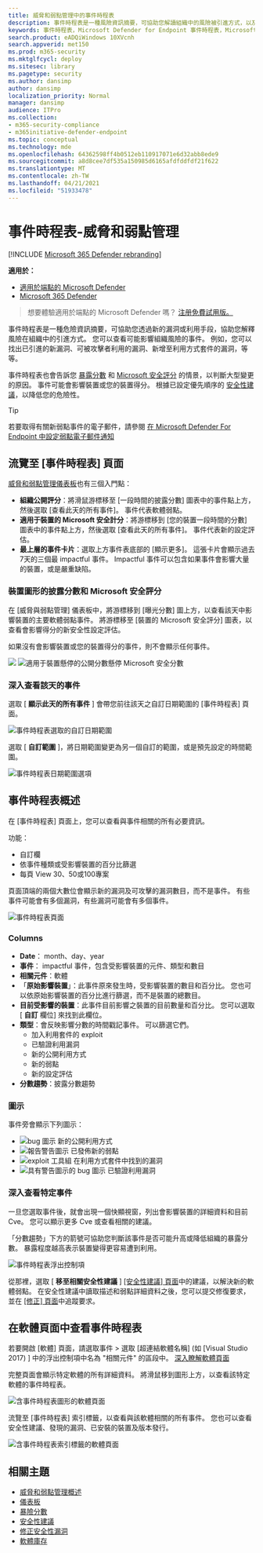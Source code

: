 ```yaml
---
title: 威脅和弱點管理中的事件時程表
description: 事件時程表是一種風險資訊摘要，可協助您解讀組織中的風險被引進方式，以及哪些緩解措施減少。
keywords: 事件時程表，Microsoft Defender for Endpoint 事件時程表，Microsoft Defender for Endpoint tvm 事件時程表，威脅和弱點管理，Microsoft Defender for Endpoint
search.product: eADQiWindows 10XVcnh
search.appverid: met150
ms.prod: m365-security
ms.mktglfcycl: deploy
ms.sitesec: library
ms.pagetype: security
ms.author: dansimp
author: dansimp
localization_priority: Normal
manager: dansimp
audience: ITPro
ms.collection:
- m365-security-compliance
- m365initiative-defender-endpoint
ms.topic: conceptual
ms.technology: mde
ms.openlocfilehash: 64362598ff4b0512eb110917071e6d32abb8ede9
ms.sourcegitcommit: a8d8cee7df535a150985d6165afdfddfdf21f622
ms.translationtype: MT
ms.contentlocale: zh-TW
ms.lasthandoff: 04/21/2021
ms.locfileid: "51933478"
---
```

# <a name="event-timeline---threat-and-vulnerability-management"></a>事件時程表-威脅和弱點管理

[!INCLUDE [Microsoft 365 Defender rebranding](../../includes/microsoft-defender.md)]


**適用於：**
- [適用於端點的 Microsoft Defender](https://go.microsoft.com/fwlink/?linkid=2154037)
- [Microsoft 365 Defender](https://go.microsoft.com/fwlink/?linkid=2118804)

>想要體驗適用於端點的 Microsoft Defender 嗎？ [注册免費試用版。](https://www.microsoft.com/microsoft-365/windows/microsoft-defender-atp?ocid=docs-wdatp-portaloverview-abovefoldlink)

事件時程表是一種危險資訊摘要，可協助您透過新的漏洞或利用手段，協助您解釋風險在組織中的引進方式。 您可以查看可能影響組織風險的事件。 例如，您可以找出已引進的新漏洞、可被攻擊者利用的漏洞、新增至利用方式套件的漏洞，等等。

事件時程表也會告訴您 [暴露分數](tvm-exposure-score.md) 和 [Microsoft 安全評分](tvm-microsoft-secure-score-devices.md) 的情景，以判斷大型變更的原因。 事件可能會影響裝置或您的裝置得分。 根據已設定優先順序的 [安全性建議](tvm-security-recommendation.md)，以降低您的危險性。

>[!TIP]
>若要取得有關新弱點事件的電子郵件，請參閱 [在 Microsoft Defender For Endpoint 中設定弱點電子郵件通知](configure-vulnerability-email-notifications.md)

## <a name="navigate-to-the-event-timeline-page"></a>流覽至 [事件時程表] 頁面

[威脅和弱點管理儀表板](tvm-dashboard-insights.md)也有三個入門點：

- **組織公開評分**：將滑鼠游標移至 [一段時間的披露分數] 圖表中的事件點上方，然後選取 [查看此天的所有事件]。 事件代表軟體弱點。
- **適用于裝置的 Microsoft 安全計分**：將游標移到 [您的裝置一段時間的分數] 圖表中的事件點上方，然後選取 [查看此天的所有事件]。 事件代表新的設定評估。
- **最上層的事件卡片**：選取上方事件表底部的 [顯示更多]。 這張卡片會顯示過去7天的三個最 impactful 事件。 Impactful 事件可以包含如果事件會影響大量的裝置，或是嚴重缺陷。

### <a name="exposure-score-and-microsoft-secure-score-for-devices-graphs"></a>裝置圖形的披露分數和 Microsoft 安全評分

在 [威脅與弱點管理] 儀表板中，將游標移到 [曝光分數] 圖上方，以查看該天中影響裝置的主要軟體弱點事件。 將游標移至 [裝置的 Microsoft 安全評分] 圖表，以查看會影響得分的新安全性設定評估。

如果沒有會影響裝置或您的裝置得分的事件，則不會顯示任何事件。

![](images/tvm-event-timeline-exposure-score350.png) 
 ![ 適用于裝置懸停的公開分數懸停 Microsoft 安全分數](images/tvm-event-timeline-device-hover360.png)

### <a name="drill-down-to-events-from-that-day"></a>深入查看該天的事件

選取 [ **顯示此天的所有事件** ] 會帶您前往該天之自訂日期範圍的 [事件時程表] 頁面。

![事件時程表選取的自訂日期範圍](images/tvm-event-timeline-drilldown.png)

選取 [ **自訂範圍** ]，將日期範圍變更為另一個自訂的範圍，或是預先設定的時間範圍。

![事件時程表日期範圍選項](images/tvm-event-timeline-dates.png)

## <a name="event-timeline-overview"></a>事件時程表概述

在 [事件時程表] 頁面上，您可以查看與事件相關的所有必要資訊。 

功能：

- 自訂欄
- 依事件種類或受影響裝置的百分比篩選
- 每頁 View 30、50或100專案

頁面頂端的兩個大數位會顯示新的漏洞及可攻擊的漏洞數目，而不是事件。 有些事件可能會有多個漏洞，有些漏洞可能會有多個事件。

![事件時程表頁面](images/tvm-event-timeline-overview-mixed-type.png)

### <a name="columns"></a>Columns

- **Date**： month、day、year
- **事件**： impactful 事件，包含受影響裝置的元件、類型和數目
- **相關元件**：軟體
- 「**原始影響裝置**」：此事件原來發生時，受影響裝置的數目和百分比。 您也可以依原始影響裝置的百分比進行篩選，而不是裝置的總數目。
- **目前受影響的裝置**：此事件目前影響之裝置的目前數量和百分比。 您可以選取 [ **自訂** 欄位] 來找到此欄位。
- **類型**：會反映影響分數的時間戳記事件。 可以篩選它們。
    - 加入利用套件的 exploit
    - 已驗證利用漏洞
    - 新的公開利用方式
    - 新的弱點
    - 新的設定評估
- **分數趨勢**：披露分數趨勢

### <a name="icons"></a>圖示

事件旁會顯示下列圖示：

- ![bug 圖示](images/tvm-black-bug-icon.png) 新的公開利用方式
- ![報告警告圖示](images/report-warning-icon.png) 已發佈新的弱點
- ![exploit 工具組](images/bug-lightning-icon2.png) 在利用方式套件中找到的漏洞
- ![具有警告圖示的 bug 圖示](images/bug-caution-icon2.png) 已驗證利用漏洞

### <a name="drill-down-to-a-specific-event"></a>深入查看特定事件

一旦您選取事件後，就會出現一個快顯視窗，列出會影響裝置的詳細資料和目前 Cve。 您可以顯示更多 Cve 或查看相關的建議。

「分數趨勢」下方的箭號可協助您判斷該事件是否可能升高或降低組織的暴露分數。 暴露程度越高表示裝置變得更容易遭到利用。

![事件時程表浮出控制項](images/tvm-event-timeline-flyout500.png)

從那裡，選取 [ **移至相關安全性建議** ] [ [安全性建議] 頁面](tvm-security-recommendation.md)中的建議，以解決新的軟體弱點。 在安全性建議中讀取描述和弱點詳細資料之後，您可以提交修復要求，並在 [ [修正] 頁面](tvm-remediation.md)中追蹤要求。  

## <a name="view-event-timelines-in-software-pages"></a>在軟體頁面中查看事件時程表

若要開啟 [軟體] 頁面，請選取事件 > 選取 [超連結軟體名稱] (如 [Visual Studio 2017) ] 中的浮出控制項中名為 "相關元件" 的區段中。 [深入瞭解軟體頁面](tvm-software-inventory.md#software-pages)

完整頁面會顯示特定軟體的所有詳細資料。 將滑鼠移到圖形上方，以查看該特定軟體的事件時程表。

![含事件時程表圖形的軟體頁面](images/tvm-event-timeline-software2.png)

流覽至 [事件時程表] 索引標籤，以查看與該軟體相關的所有事件。 您也可以查看安全性建議、發現的漏洞、已安裝的裝置及版本發行。

![含事件時程表索引標籤的軟體頁面](images/tvm-event-timeline-software-pages.png)

## <a name="related-topics"></a>相關主題

- [威脅和弱點管理概述](next-gen-threat-and-vuln-mgt.md)
- [儀表板](tvm-dashboard-insights.md)
- [暴險分數](tvm-exposure-score.md)
- [安全性建議](tvm-security-recommendation.md)
- [修正安全性漏洞](tvm-remediation.md)
- [軟體庫存](tvm-software-inventory.md)

